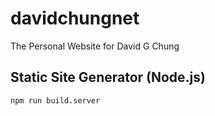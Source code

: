 # davidchungnet

The Personal Website for David G Chung

## Static Site Generator (Node.js)

```shell
npm run build.server
```
